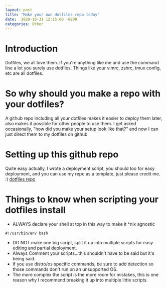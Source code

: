 ```yaml
---
layout:	post
title: "Make your own dotfiles repo today"
date:  2020-10-31 12:15:00 -0800
categories: Other
--- 
```


# **Introduction**
Dotfiles, we all love them. If you're anything like me and use the command line a lot you surely use dotfiles. Things like your vimrc, zshrc, tmux config, etc are all dotfiles.

# **So why should you make a repo with your dotfiles?**
A github repo including all your dotfiles makes it easier to deploy them later, also makes it possible for other people to use them. I get asked occasionally, "how did you make your setup look like that?" and now I can just direct them to my dotfiles on github.

# **Setting up this github repo**
Quite easy actually, I wrote a deployment script, you should too for easy deployment, and you can use my repo as a template, just please credit me. :)
[dotfiles repo](https://github.com/lyra64/dotfiles)

# Things to know when scripting your dotfiles install
* ALWAYS declare your shell at top in this way to make it *nix agnostic
```
#!/usr/bin/env bash
```
* DO NOT make one big script, split it up into multiple scripts for easy editing and partial deployment.
* Always Comment your scripts...this shouldn't have to be said but it's being said.
* If you use distro/os specific commands, be sure to add detection so those commands don't run on an unsupported OS.
* The more complex the script is the more room for mistakes, this is one reason why I recommend breaking it up into multiple little scripts.
